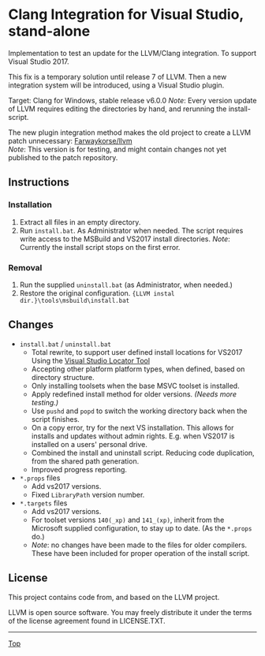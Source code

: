 <!-------------------------------------------------------------><a id="top"></a>
# Clang Integration for Visual Studio, stand-alone
<!----------------------------------------------------------------------------->

Implementation to test an update for the LLVM/Clang integration.
To support Visual Studio 2017.

This fix is a temporary solution until release 7 of LLVM.
Then a new integration system will be introduced, using a Visual Studio plugin.

Target: Clang for Windows, stable release v6.0.0
*Note*: Every version update of LLVM requires editing the directories by hand,
and rerunning the install-script.

The new plugin integration method makes the old project to create a LLVM patch
unnecessary:
[Farwaykorse/llvm](https://github.com/Farwaykorse/llvm)  
*Note*: This version is for testing, and might contain changes not yet published
to the patch repository.


<!----------------------------------------------------><a id="instructions"></a>
## Instructions
<!----------------------------------------------------------------------------->
### Installation
1. Extract all files in an empty directory.
2. Run `install.bat`.
   As Administrator when needed. The script requires write access to the
   MSBuild and VS2017 install directories.
   *Note*: Currently the install script stops on the first error.

### Removal
1. Run the supplied `uninstall.bat` (as Administrator, when needed.)
2. Restore the original configuration.
   `{LLVM instal dir.}\tools\msbuild\install.bat`


<!---------------------------------------------------------><a id="changes"></a>
## Changes
<!----------------------------------------------------------------------------->
- `install.bat` / `uninstall.bat`  
  - Total rewrite, to support user defined install locations for VS2017
    Using the [Visual Studio Locator Tool](https://github.com/Microsoft/vswhere)
  - Accepting other platform platform types, when defined,
    based on directory structure.
  - Only installing toolsets when the base MSVC toolset is installed.
  - Apply redefined install method for older versions. *(Needs more testing.)*
  - Use `pushd` and `popd` to switch the working directory back when the
    script finishes.
  - On a copy error, try for the next VS installation.
    This allows for installs and updates without admin rights.
    E.g. when VS2017 is installed on a users' personal drive.
  - Combined the install and uninstall script.
    Reducing code duplication, from the shared path generation.
  - Improved progress reporting.
- `*.props` files
  - Add vs2017 versions.
  - Fixed `LibraryPath` version number.
- `*.targets` files
  - Add vs2017 versions.
  - For toolset versions `140(_xp)` and `141_(xp)`, inherit from the Microsoft
    supplied configuration, to stay up to date. (As the `*.props` do.)
  - *Note*: no changes have been made to the files for older compilers.
    These have been included for proper operation of the install script.


<!---------------------------------------------------------><a id="license"></a>
## License
<!----------------------------------------------------------------------------->
This project contains code from, and based on the LLVM project.

LLVM is open source software. You may freely distribute it under the terms of
the license agreement found in LICENSE.TXT.



-----------
[Top](#top)
